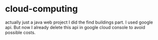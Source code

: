 # cloud-computing
actually just a java web project
I did the find buildings part. I used google api. But now I already delete this api in google cloud console to avoid possible costs.